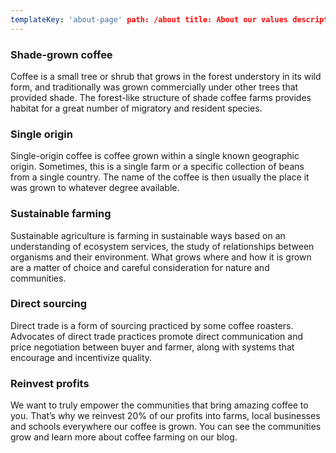 ```yaml
---
templateKey: 'about-page' path: /about title: About our values description: This is a test description
---
```


### Shade-grown coffee

Coffee is a small tree or shrub that grows in the forest understory in its wild form, and traditionally was grown
commercially under other trees that provided shade. The forest-like structure of shade coffee farms provides habitat for
a great number of migratory and resident species.

### Single origin

Single-origin coffee is coffee grown within a single known geographic origin. Sometimes, this is a single farm or a
specific collection of beans from a single country. The name of the coffee is then usually the place it was grown to
whatever degree available.

### Sustainable farming

Sustainable agriculture is farming in sustainable ways based on an understanding of ecosystem services, the study of
relationships between organisms and their environment. What grows where and how it is grown are a matter of choice and
careful consideration for nature and communities.

### Direct sourcing

Direct trade is a form of sourcing practiced by some coffee roasters. Advocates of direct trade practices promote direct
communication and price negotiation between buyer and farmer, along with systems that encourage and incentivize quality.

### Reinvest profits

We want to truly empower the communities that bring amazing coffee to you. That’s why we reinvest 20% of our profits
into farms, local businesses and schools everywhere our coffee is grown. You can see the communities grow and learn more
about coffee farming on our blog.
